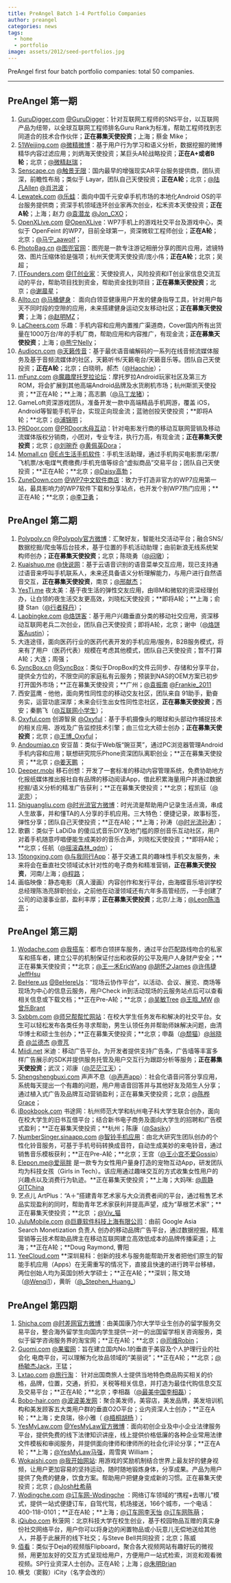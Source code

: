 ```yaml
---
title: PreAngel Batch 1-4 Portfolio Companies
author: preangel
categories: news
tags:
  - home
  - portfolio
image: assets/2012/seed-portfolios.jpg
---
```


PreAngel first four batch portfolio companies: total 50 companies.

-----

## PreAngel 第一期

1. [GuruDigger.com](http://gurudigger.com/) [@GuruDigger](http://www.36kr.com/p/53791.html)：针对互联网工程师的SNS平台，以互联网产品为纽带，以全球互联网工程师排名Guru Rank为标准，帮助工程师找到志同道合的技术合作伙伴；**正在募集天使投资**；上海；蔡金 Mike；
1. [51Weijing.com](http://51weijing.com/) [@微精微博](http://www.weibo.com/weijingweibo)：基于用户行为学习和语义分析，数据挖掘的微博精华内容过滤应用；刘炳海天使投资；某巨头A轮战略投资；**正在A+或者B轮**；北京；[@微精赵瑞](http://weibo.com/zhaorui1971)；
1. [Senscape.cn](http://senscape.cn/) [@触景无限](http://weibo.com/senscape)：国内最早的增强现实AR平台服务提供商，团队资深，前瞻性布局；类似于 Layar，团队自己天使投资；**正在A轮**；北京；[@陆凡Allen](http://www.weibo.com/allenfanlu) [@肖洪波](http://weibo.com/hopexiao)；
1. [Lewatek.com](http://lewatek.com/) [@乐蛙](http://www.weibo.com/lewaos)：面向中国千元安卓手机市场的本地化Android OS的平台服务提供商；资深手机领域连环创业家再次创业，松禾资本天使投资；**正在A轮**；上海；赵力 [@袁潜龙](http://weibo.com/yuanqianlong) [@Jon\_CXO](http://weibo.com/2212657133)；
1. [OpenXLive.com](http://openxlive.com/) [@OpenXLive](http://weibo.com/openxlive)：WP7手机上的游戏社交平台及游戏中心，类似于 OpenFeint 的WP7，目前全球第一，资深微软工程师创业；**正在A轮**；北京；[@马宁\_aawolf](http://weibo.com/aawolf)；
1. [PhotoBag.cn](http://www.photobag.cn/) [@图兜官网](http://weibo.com/photobag)：图兜是一款专注游记相册分享的图片应用，滤镜特效、图片压缩体验是强项；杭州天使湾天使投资/庞小伟；**正在A轮**；北京；吴超；
1. [ITFounders.com](http://www.itfounders.com/) [@IT创业家](http://weibo.com/2377008422)：天使投资人，风险投资和IT创业家信息交流互动的平台，帮助项目找到资金，帮助资金找到项目；**正在募集天使投资**；北京；[@谢晨星](http://weibo.com/xiechenxing)；
1. [Allto.cn](http://www.allto.cn/) [@马桶健身](http://weibo.com/allto)： 面向白领亚健康用户开发的健身指导工具，针对用户每天不同时段的空隙的应用，未来搭建健身运动交友移动社区；**正在募集天使投资**；上海；[@赵明MZ](http://weibo.com/zhaomingmz)；
1. [LaCheers.com](http://lacheers.com/) 乐趣：手机内容和应用内置推广渠道商，Cover国内所有出货量在1000万台/年的手机厂商，帮助应用和内容推广，有现金流；**正在募集天使投资**；上海；[@熊宁Nelly](http://weibo.com/nellyxn)；
1. [Audiocn.com](http://www.audiocn.com/) [@天籁传音](http://weibo.com/audiocn)：基于最优语音编解码的一系列在线音频流媒体服务及基于音频流媒体的社区，天籁听书/天籁电台/天籁音乐等。团队自己天使投资；**正在A轮**；北京；白晓明，郝杰（[@Haochie](http://weibo.com/2004744573)）；
1. [mFunz.com](http://mfunz.com/) [@魔趣摩托罗拉论坛](http://weibo.com/myitfunz)：摩托罗拉Android玩家社区及第三方ROM，将会扩展到其他高端Android品牌及水货刷机市场；杭州斯凯天使投资；**正在A轮；**上海；高志鹏（[@马丁龙猪](http://weibo.com/martincz)）；
1. GameLoft资深游戏团队，准备开发一款中高端精品手机网游，覆盖 iOS，Android等智能手机平台，实现正向现金流；蓝驰创投天使投资；**即将A轮；**北京；[@浦锦明](http://weibo.com/1934840347)；
1. [PRDoor.com](http://powerdo.com/) [@PRDoor](http://www.weibo.com/prdoor)[水母互动](http://www.weibo.com/prdoor)：针对电影发行商的移动互联网营销及移动流媒体版权分销商，小团对，专业专注，执行力高，有现金流；**正在募集天使投资**；北京；[@刘琬乔](http://weibo.com/mayqueen502) [@黄佩英Dora](http://weibo.com/kiiroro)；
1. [Momall.cn](http://momall.cn/) [@E点生活手机软件](http://www.weibo.com/momall)：手机生活助理，通过手机购买电影票/彩票/飞机票/水电煤气费缴费/手机充值等综合“虚拟商品”交易平台；团队自己天使投资；**正在A轮；**北京；[@Daisy高勃](http://weibo.com/1737869491)；
1. [ZuneDown.com](http://zunedown.com/) [@WP7中文软件商店](http://weibo.com/zunedown)：致力于打造非官方的WP7应用第一站，最具影响力的WP7软件下载和分享站点，也开发个别WP7热门应用；**正在A轮；**北京；[@李卫勇](http://weibo.com/wpmarketplace)；

## PreAngel 第二期

1. [Polypoly.cn](http://www.polypoly.cn/) [@Polypoly官方微博](http://weibo.com/polypoly)：汇聚好友，智能社交活动平台；融合SNS/数据挖掘/爬虫等后台技术，基于位置的手机活动助理；由前新浪无线系统架构师创办；**正在募集天使投资**；北京；陈晓勇（[@闷墩](http://weibo.com/linuxchen)）；
1. [Kuaishuo.me](http://kuaishuo.me/) [@快说网](http://www.weibo.com/quicksay)：基于云语音识别的语音菜单交互应用，现已支持通过语音来呼叫手机联系人，未来还具备语义分析理解能力，与用户进行自然语音交互，**正在募集天使投资**，南京；[@邢献杰](http://www.weibo.com/1923716701)；
1. [YesTi.me](http://www.yesti.me/) 夜太美：基于夜生活的弹性交友应用，由IBM和微软的资深经理创办，让白领的夜生活交友更高效，刘晓松天使投资；**即将A轮；**上海；俞捷 Stan（[@行者释丹](http://weibo.com/walkerjohnnie)）；
1. [Laobingke.com](http://www.laobingke.com/) [@烙饼客](http://weibo.com/2475457904)：基于用户兴趣垂直分类的移动社交应用，资深移动互联网老兵二次创业，团队自己天使投资；即将A轮，北京；谢中（[@烙饼客Austin](http://weibo.com/1401454285)）；
1. 大连途径，面向医药行业的医药代表开发的手机应用/服务，B2B服务模式，将来有了用户（医药代表）规模在考虑其他模式，团队自己天使投资；暂不打算A轮；大连；周强；
1. [SyncBox.cn](http://www.syncbox.cn/) [@SyncBox](http://weibo.com/n/syncbox)：类似于DropBox的文件云同步、存储和分享平台，提供全方位的，不限空间的家庭私有云服务；预装到NAS的OEM方案已初步打开国外市场；**正在募集天使投资；**广州；[@袁振南](http://weibo.com/1881225471) [@Frankie\_2011](http://weibo.com/frankie2011)
1. 西安蓝鹰 - 他他，面向男性同性恋的移动交友社区，团队来自 91助手，勤奋务实，运营功底深厚；未来会衍生出女性同性恋社区，**正在募集天使投资**；西安；秦鹏飞（[@互联网小学生](http://weibo.com/baggio1122)）；
1. [Oxyful.com](http://www.oxyful.com/) 创源智泉 [@Oxyful](http://weibo.com/2426243971)：基于手机摄像头的眼球和头部动作捕捉技术的相关应用、游戏及广告监控技术引擎；由三位北大硕士创办；**正在募集天使投资**；北京；[@王博\_Oxyful](http://weibo.com/jide99)；
1. [Andoumiao.cn](http://andoumiao.cn/) 安豆苗：类似于Web版“豌豆荚”，通过PC浏览器管理Android手机内容和应用；联想研究院乐Phone资深团队离职创业；**正在募集天使投资；**北京；[@姜天鹏](http://weibo.com/1053353542) ；
1. [Deeper.mobi](http://www.deeper.mobi/) 移石创想：开发了一套标准的移动内容管理系统，免费协助地方化报纸媒体推出报社自有品牌的移动阅读App，借此积累海量用户并通过数据挖掘/语义分析的精准广告获利；**正在募集天使投资；**北京；程凯征（[@泥壳](http://weibo.com/mrocker)）；
1. [Shiguangliu.com](http://shiguangliu.com/) [@](http://weibo.com/2167806415)[时光流官方微博](http://weibo.com/2167806415)：时光流是帮助用户记录生活点滴，串成人生故事，并和懂TA的人分享的手机应用。三大特色：便捷记录，故事标签，弹性分享；团队自己天使投资；**正在A轮；**上海；孙涛（[@时光流孙涛](http://weibo.com/1688460652)）；
1. 歌霸：类似于 LaDiDa 的傻瓜式音乐DIY及地门槛的原创音乐互动社区，用户对着手机随意哼唱便能生成美妙的音乐合声，刘晓松天使投资；**即将A轮；**北京；任航（[@摇滚森林\_qdm](http://weibo.com/yaogunsenlin)）；
1. [15tongxing.com](http://15tongxing.com/) [@与我同行App](http://weibo.com/tongxingapp)：基于交通工具的趣味性手机交友服务，未来将会在垂直社交领域试水针对性的电子商务和精准营销，**正在募集天使投资**，河南/上海；[@程路](http://weibo.com/chenglu99)；
1. 画临映像：静态电影（真人漫画）内容创作和发行平台，由海蝶音乐培训学校总经理陈浩亮辞职创业，之前他在动漫领域还有六年多高管经历，一手创建了公司的动漫事业部，盈利丰厚；**正在募集天使投资**；北京/上海；[@Leon陈浩亮](http://weibo.com/u/2000057841)；

## PreAngel 第三期

1. [Wodache.com](http://www.wodache.com/) [@](http://weibo.com/wodache)[我搭车](http://weibo.com/wodache)：都市白领拼车服务，通过平台匹配路线吻合的私家车和搭车者，建立公平的机制保证付出和收获的公平及用户人身财产安全；**正在募集天使投资；**北京；[@王一禾EricWang](http://weibo.com/ericyihewang) [@胡怀之James](http://www.weibo.com/huisjames) [@许伟捷JeffHsu](http://www.weibo.com/sirjeffhsu)
1. [BeHere.us](http://www.behere.us/) [@BeHereUs](http://weibo.com/behereus)：“现场云协作平台”，以活动、会议、展览、商场等现场为中心的信息云服务，用户Check in到活动现场的云服务站点后可以查看相关信息或下载文档；**正在Pre-A轮；**北京；[@吴敏Tree](http://weibo.com/yunzhongzi) [@王晗\_MW](http://weibo.com/url4mw) [@曾乐Brant](http://weibo.com/legitimatemind)
1. [Sxbbm.com](http://sxbbm.com/) [@师兄帮帮忙网站](http://weibo.com/sxbbm)：在校大学生任务发布和解决的社交平台。女生可以轻松发布各类任务寻求帮助，男生认领任务并帮助师妹解决问题，由清华博士和硕士生创办；**正在募集天使投资；**北京；申磊（[@颓猫](http://weibo.com/u/1530797013)）[@翁晓奇](http://weibo.com/206152888) [@兰德杰](http://weibo.com/randjiang) [@壹芃](http://weibo.com/li1peng)
1. [Miidi.net](http://www.miidi.net/) 米迪：移动广告平台。为开发者提供支持广告条，广告墙等丰富多样广告展示的SDK并提供服务托管及用户交互行为跟踪分析等服务；**正在募集天使投资**；武汉；邓康（[@茫茫江天](http://www.weibo.com/u/2201072042)）；
1. [Shengshengbuxi.com](http://shengshengbuxi.com/) 声声不息（[@声声app](http://weibo.com/shengshengapp)）：社会化语音问答分享应用，系统每天提出一个有趣的问题，用户用语音回答并与其他好友及陌生人分享；通过植入式广告及品牌互动营销盈利；正在募集天使投资；北京；[@陈桦Grace](http://weibo.com/chenhuagrace)；
1. [iBookbook.com](http://ibookbook.com/) 书途网：杭州师范大学和杭州电子科大学生联合创办，面向在校大学生的旧书互借平台；结合新书电子商务及面向大学生的招聘和广告模式盈利；**正在募集天使投资；**杭州；陈康（[@Sasiky](http://weibo.com/910223291)）
1. [NumberSinger.sinaapp.com](http://numsinger.sinaapp.com/) [@](http://weibo.com/numbersinger)[智铃手机应用](http://weibo.com/numbersinger)：由北大研究生团队创办的个性化铃音服务，可基于手机号码转换成音符，自动生成美妙的来电铃音，通过销售音乐模板获利；**正在Pre-A轮；**北京；王宫（[@王小宫不爱Gossip](http://weibo.com/wangxiaogong)）
1. [Elepon.me](http://elepon.me/)[@爱丽胖](http://weibo.com/u/2576715224) 是一款专为女性用户量身打造的宠物互动App，研发团队均为科技女孩（Girls in Tech）。该应用通过趣味交互的方式收集女性用户的兴趣点以及消费行为轨迹。**正在募集天使投资；**上海；大妈咪: [@周静GITChina](http://weibo.com/acrossthec)
1. 艺点儿 ArtPlus：“A＋”搭建青年艺术家与大众消费者间的平台，通过租售艺术品实现盈利的同时，帮助青年艺术家获利并提高声望，成为“草根艺术家”；**正在募集天使投资；**北京 ；[@Viv\_猫](http://weibo.com/u/1752166204)
1. [JuluMobile.com](http://julumobile.com/) [@巨鹿软件科技上海有限公司](http://weibo.com/julumobile)：由前 Google Asia Search Monetization 负责人 创办的移动品牌广告平台，通过数据挖掘，精准营销等云技术帮助品牌主在移动互联网建立高效低成本的品牌传播渠道；上海；**正在A轮；**Doug Raymond, 曹阳
1. [YeeCloud.com](http://www.yeecloud.com/) **深圳易科：创新的技术与服务能帮助开发者把他们原生的智能手机应用（Apps）在无需重写的情况下，直接且快速的进行跨平台移植，两位创始人均为英国剑桥大学硕士；**正在A轮；**深圳；陈文琦（[@Wenqi1](http://weibo.com/wenq1)），黄昕（[@\_Stephen\_Huang\_](http://weibo.com/xyeec)）

## PreAngel 第四期

1. [Shicha.com](http://shicha.com/) [@时差网官方微博](http://weibo.com/timediff)：由美国康乃尔大学毕业生创办的留学服务交易平台，整合海外留学生向国内学生提供一对一的出国留学相关咨询服务，类似于留学咨询服务界的淘宝网；**正在A轮；**北京；[@司维Robin](http://weibo.com/robinsi)；
1. [Guomi.com](http://guomi.com/) [@果蜜网](http://weibo.com/u/2681188553)：旨在建立国内No.1的垂直于美容及个人护理行业的社会化 电商平台，可以理解为化妆品领域的“美丽说”；**正在A轮；**北京；[@](http://weibo.com/yujieyang)[杨毓杰Jack](http://weibo.com/yujieyang)，王猛；
1. [Lxtao.com](http://lxtao.com/) [@旅行淘](http://weibo.com/u/2713458851)： 针对出国商旅人士提供当地特色商品购买相关的价格，品牌，位置，交通，折扣，关税等相关信息，并打造为最佳代购信息交互及交易平台；**正在A轮；**北京；李相磊（[@最美中国李相磊](http://weibo.com/izmzgvincent)）；
1. [Bobo-hair.com](http://www.bobo-hair.com/) [@波波美发网](http://weibo.com/bobhair)：聚合美发师，美容店，美发品牌，美发培训机构和美发顾客五大类用户群的垂直O2O平台；业内资深人士创办；**正在A轮；**上海；史良瑞，徐小雅（ [@梧桐胡杨](http://weibo.com/evaxyx) ）；
1. [YesMyLaw.com](http://yesmylaw.com/) [@YesMyLaw官方微博](http://weibo.com/yesmylaw)：面向初创企业及中小企业法律服务平台，提供免费的线下法律知识讲座，线上提供价格低廉的各种企业常用法律文件模板和审阅服务，并提供面向律师和律师所的社会化评论分享；**正在A轮；**上海；[@YesMyLaw马强](http://weibo.com/come2usa)，周雪爽 William；
1. [Wokaishi.com](http://wokaishi.com/) [@我开始网站](http://weibo.com/wokaishi): 用游戏的奖励机制结合世界上最友好的健身视频，让用户更加容易的坚持运动，随时随地锻炼身体，分享成果。产品为用户提供了免费的健身，饮食方案。帮助用户把健身变成新的习惯。正在募集天使投资；北京；[@Josh杜希萌](http://weibo.com/joshduximeng)
1. [Wodingche.com](http://wodingche.com/) [@](http://weibo.com/qumanyou)[订车网-Wodingche](http://weibo.com/qumanyou) ：网络订车领域的“携程+去哪儿”模式，提供一站式便捷订车，自驾代驾，机场接送，166个城市，一个电话：400-118-0101；**正在A轮；**上海；[@订车网李天怡](http://weibo.com/n/%E8%AE%A2%E8%BD%A6%E7%BD%91%E6%9D%8E%E5%A4%A9%E6%80%A1) [@订车网陈萌](http://weibo.com/n/%E8%AE%A2%E8%BD%A6%E7%BD%91%E9%99%88%E8%90%8C)；
1. [iQiubo.com](http://iqiubo.com/) 秋菠网：北京科技大学在校生创业，基于校园物品互赠的真实身份社交网络平台，用户你可以将身边的闲置物品或小玩意儿无偿地送给其他人，并基于此展开的线下社交；与Steve Bell共同投资；北京；陈威
1. [佰看](http://100kan.tv/)：类似于Deja的视频版Flipboard，聚合各大视频网站有趣好玩的微视频，用更加友好的交互方式呈现给用户，方便用户一站式检索，浏览和观看微视频。SP行业资深人士创办。正在A轮；上海；[@朱明Brian](http://weibo.com/brianzhu)
1. 横戈（窦毅）iCity（名字会改的）
